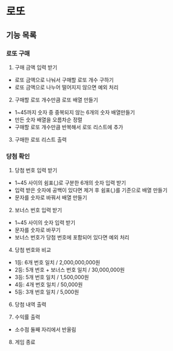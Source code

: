 # 로또

## 기능 목록

### 로또 구매

1. 구매 금액 입력 받기

- 로또 금액으로 나눠서 구매할 로또 개수 구하기
- 로또 금액으로 나누어 떨어지지 않으면 예외 처리

2. 구매할 로또 개수만큼 로또 배열 만들기

- 1~45까지 숫자 중 중복되지 않는 6개의 숫자 배열만들기
- 만든 숫자 배열을 오름차순 정렬
- 구매할 로또 개수만큼 반복해서 로또 리스트에 추가

3. 구매한 로또 리스트 출력

### 당첨 확인

1. 당첨 번호 입력 받기

- 1~45 사이의 쉼표(,)로 구분한 6개의 숫자 입력 받기
- 입력 받은 숫자에 공백이 있다면 제거 후 쉼표(,)를 기준으로 배열 만들기
- 문자를 숫자로 바꿔서 배열 만들기

2. 보너스 번호 입력 받기

- 1~45 사이의 숫자 입력 받기
- 문자를 숫자로 바꾸기
- 보너스 번호가 당첨 번호에 포함되어 있다면 예외 처리

4. 당첨 번호와 비교

- 1등: 6개 번호 일치 / 2,000,000,000원
- 2등: 5개 번호 + 보너스 번호 일치 / 30,000,000원
- 3등: 5개 번호 일치 / 1,500,000원
- 4등: 4개 번호 일치 / 50,000원
- 5등: 3개 번호 일치 / 5,000원

6. 당첨 내역 출력

7. 수익률 출력

- 소수점 둘째 자리에서 반올림

8. 게임 종료
